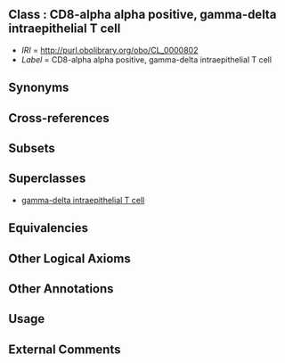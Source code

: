 
## Class : CD8-alpha alpha positive, gamma-delta intraepithelial T cell

 * *IRI* = http://purl.obolibrary.org/obo/CL_0000802
 * *Label* = CD8-alpha alpha positive, gamma-delta intraepithelial T cell

## Synonyms


## Cross-references


## Subsets


## Superclasses

 * [gamma-delta intraepithelial T cell](../../CL/01/CL_0000801.md)

## Equivalencies


## Other Logical Axioms


## Other Annotations


## Usage


## External Comments

